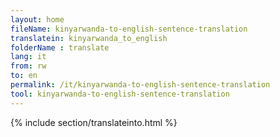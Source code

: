 ```yaml
---
layout: home
fileName: kinyarwanda-to-english-sentence-translation
translatein: kinyarwanda_to_english
folderName : translate
lang: it
from: rw
to: en
permalink: /it/kinyarwanda-to-english-sentence-translation
tool: kinyarwanda-to-english-sentence-translation
---
```

{% include section/translateinto.html %}